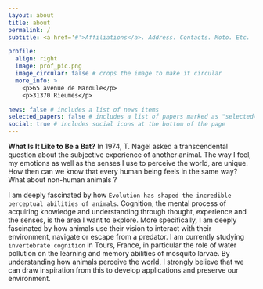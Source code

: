 ```yaml
---
layout: about
title: about
permalink: /
subtitle: <a href='#'>Affiliations</a>. Address. Contacts. Moto. Etc.

profile:
  align: right
  image: prof_pic.png
  image_circular: false # crops the image to make it circular
  more_info: >
    <p>65 avenue de Maroule</p>
    <p>31370 Rieumes</p>

news: false # includes a list of news items
selected_papers: false # includes a list of papers marked as "selected={true}"
social: true # includes social icons at the bottom of the page
---
```


**What Is It Like to Be a Bat?** In 1974, T. Nagel asked a transcendental question about the subjective experience of another animal. The way I feel, my emotions as well as the senses I use to perceive the world, are unique. How then can we know that every human being feels in the same way? What about non-human animals ?

I am deeply fascinated by how `Evolution has shaped the incredible perceptual abilities of animals`. Cognition, the mental process of acquiring knowledge and understanding through thought, experience and the senses, is the area I want to explore. More specifically, I am deeply fascinated by how animals use their vision to interact with their environment, navigate or escape from a predator.
I am currently studying `invertebrate cognition` in Tours, France, in particular the role of water pollution on the learning and memory abilities of mosquito larvae.
By understanding how animals perceive the world, I strongly believe that we can draw inspiration from this to develop applications and preserve our environment.
